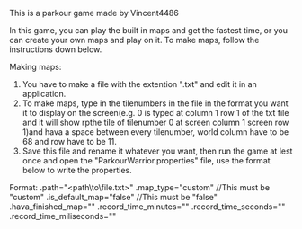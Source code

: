 This is a parkour game made by Vincent4486

In this game, you can play the built in maps and get the fastest time, or you can create your own maps and play on it. To make maps, follow the instructions down below.

Making maps:
1) You have to make a file with the extention ".txt" and edit it in an application.
2) To make maps, type in the tilenumbers in the file in the format you want it to display on the screen(e.g. 0 is typed at column 1 row 1 of the txt file and it will show rpthe tile of tilenumber 0 at screen column 1 screen row 1)and hava a space between every tilenumber, world column have to be 68 and row have to be 11.
3) Save this file and rename it whatever you want, then run the game at lest once and open the "ParkourWarrior.properties" file, use the format below to write the properties.

Format:
<mapnumber>.path="<path\to\file.txt>"
<mapnumber>.map_type="custom"     //This must be "custom"
<mapnumber>.is_default_map="false"  //This must be "false"
<mapnumber>.hava_finished_map="<boolean>"
<mapnumber>.record_time_minutes="<int time>"
<mapnumber>.record_time_seconds="<int time>"
<mapnumber>.record_time_miliseconds="<int time>"
